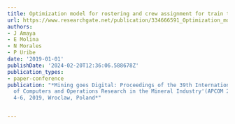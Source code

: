 ```yaml
---
title: Optimization model for rostering and crew assignment for train transportation
url: https://www.researchgate.net/publication/334666591_Optimization_model_for_rostering_and_crew_assignment_for_train_transportation
authors:
- J Amaya
- E Molina
- N Morales
- P Uribe
date: '2019-01-01'
publishDate: '2024-02-20T12:36:06.588678Z'
publication_types:
- paper-conference
publication: "*Mining goes Digital: Proceedings of the 39th International Symposium'Application
  of Computers and Operations Research in the Mineral Industry'(APCOM 2019), June
  4-6, 2019, Wroclaw, Poland*"


---
```

